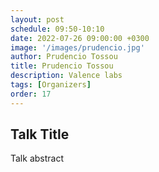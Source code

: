 ```yaml
---
layout: post
schedule: 09:50-10:10
date: 2022-07-26 09:00:00 +0300
image: '/images/prudencio.jpg'
author: Prudencio Tossou
title: Prudencio Tossou
description: Valence labs
tags: [Organizers]
order: 17
---
```


## Talk Title
Talk abstract
